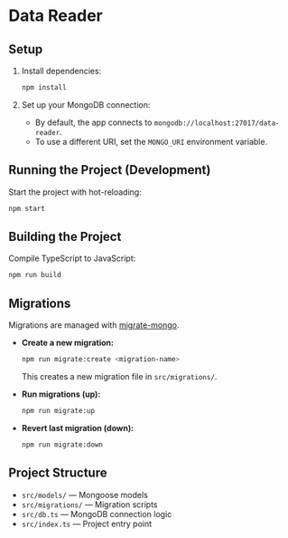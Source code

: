# Data Reader

## Setup

1. Install dependencies:

   ```bash
   npm install
   ```

2. Set up your MongoDB connection:
   - By default, the app connects to `mongodb://localhost:27017/data-reader`.
   - To use a different URI, set the `MONGO_URI` environment variable.

## Running the Project (Development)

Start the project with hot-reloading:

```bash
npm start
```

## Building the Project

Compile TypeScript to JavaScript:

```bash
npm run build
```

## Migrations

Migrations are managed with [migrate-mongo](https://github.com/seppevs/migrate-mongo).

- **Create a new migration:**

  ```bash
  npm run migrate:create <migration-name>
  ```

  This creates a new migration file in `src/migrations/`.

- **Run migrations (up):**

  ```bash
  npm run migrate:up
  ```

- **Revert last migration (down):**
  ```bash
  npm run migrate:down
  ```

## Project Structure

- `src/models/` — Mongoose models
- `src/migrations/` — Migration scripts
- `src/db.ts` — MongoDB connection logic
- `src/index.ts` — Project entry point
